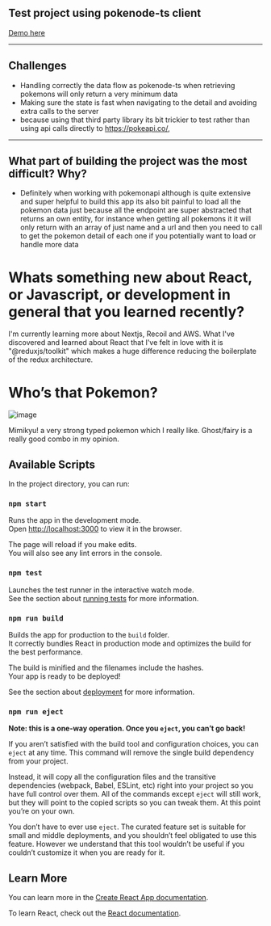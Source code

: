 
## Test project using pokenode-ts client

[Demo here](https://pokenode-test.vercel.app/)

---

## Challenges

- Handling correctly the data flow as pokenode-ts when retrieving pokemons will only return a very minimum data
- Making sure the state is fast when navigating to the detail and avoiding extra calls to the server
- because using that third party library its bit trickier to test rather than using api calls directly to https://pokeapi.co/,

---


## What part of building the project was the most difficult? Why?

- Definitely when working with pokemonapi although is quite extensive and super helpful to build this app its also bit painful 
  to load all the pokemon data just because all the endpoint are super abstracted that returns an own entity, for instance when getting all pokemons it
  it will only return with an array of just name and a url and then you need to call to get the pokemon detail of each one if you potentially want to load   or handle more data
  

# Whats something new about React, or Javascript, or development in general that you learned recently?
  
  I'm currently learning more about Nextjs, Recoil and AWS. What I've discovered and learned about React that I've felt in love with it is    "@reduxjs/toolkit" which makes a huge difference reducing the boilerplate of the redux architecture.

# Who’s that Pokemon?

![image](https://user-images.githubusercontent.com/2591222/176941081-9eb05da6-3601-47a9-84e6-9e1e35457a8e.png)

Mimikyu! a very strong typed pokemon which I really like. Ghost/fairy is a really good combo in my opinion.



## Available Scripts

In the project directory, you can run:

### `npm start`

Runs the app in the development mode.\
Open [http://localhost:3000](http://localhost:3000) to view it in the browser.

The page will reload if you make edits.\
You will also see any lint errors in the console.

### `npm test`

Launches the test runner in the interactive watch mode.\
See the section about [running tests](https://facebook.github.io/create-react-app/docs/running-tests) for more information.

### `npm run build`

Builds the app for production to the `build` folder.\
It correctly bundles React in production mode and optimizes the build for the best performance.

The build is minified and the filenames include the hashes.\
Your app is ready to be deployed!

See the section about [deployment](https://facebook.github.io/create-react-app/docs/deployment) for more information.

### `npm run eject`

**Note: this is a one-way operation. Once you `eject`, you can’t go back!**

If you aren’t satisfied with the build tool and configuration choices, you can `eject` at any time. This command will remove the single build dependency from your project.

Instead, it will copy all the configuration files and the transitive dependencies (webpack, Babel, ESLint, etc) right into your project so you have full control over them. All of the commands except `eject` will still work, but they will point to the copied scripts so you can tweak them. At this point you’re on your own.

You don’t have to ever use `eject`. The curated feature set is suitable for small and middle deployments, and you shouldn’t feel obligated to use this feature. However we understand that this tool wouldn’t be useful if you couldn’t customize it when you are ready for it.

## Learn More

You can learn more in the [Create React App documentation](https://facebook.github.io/create-react-app/docs/getting-started).

To learn React, check out the [React documentation](https://reactjs.org/).
